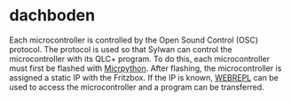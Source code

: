 # dachboden
Each microcontroller is controlled by the Open Sound Control (OSC) protocol.
The protocol is used so that Sylwan can control the microcontroller with its QLC+ program.
To do this, each microcontroller must first be flashed with [Micrpython](https://github.com/micropython/micropython/ "Micropython").
After flashing, the microcontroller is assigned a static IP with the Fritzbox.
If the IP is known, [WEBREPL](https://github.com/micropython/webrepl "WEBREPL") can be used to access the microcontroller and a program can be transferred.
